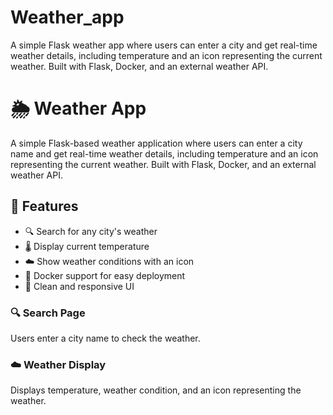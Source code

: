 # Weather_app
A simple Flask weather app where users can enter a city and get real-time weather details, including temperature and an icon representing the current weather. Built with Flask, Docker, and an external weather API.

# 🌦️ Weather App

A simple Flask-based weather application where users can enter a city name and get real-time weather details, including temperature and an icon representing the current weather. Built with Flask, Docker, and an external weather API.

## 🚀 Features
- 🔍 Search for any city's weather
- 🌡️ Display current temperature
- ☁️ Show weather conditions with an icon
- 🐳 Docker support for easy deployment
- 🎨 Clean and responsive UI

### 🔍 Search Page
Users enter a city name to check the weather.

### ☁️ Weather Display
Displays temperature, weather condition, and an icon representing the weather.
